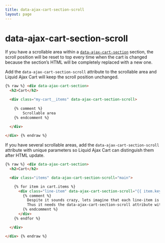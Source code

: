 ```yaml
---
title: data-ajax-cart-section-scroll
layout: page
---
```


# data-ajax-cart-section-scroll

If you have a scrollable area within a [`data-ajax-cart-section`](/reference/data-ajax-cart-section/) section, the scroll position will be reset to top every time when the cart is changed because the section’s HTML will be completely replaced with a new one. 

Add the `data-ajax-cart-section-scroll` attribute to the scrollable area and Liquid Ajax Cart will keep the scroll position unchanged.

```html
{% raw %} <div data-ajax-cart-section>
  <h2>Cart</h2>

  <div class="my-cart__items" data-ajax-cart-section-scroll>
    
    {% comment %}
        Scrollable area
    {% endcomment %}
    
  </div>

</div> {% endraw %}
```

If you have several scrollable areas, add the `data-ajax-cart-section-scroll` attribute with unique parameters so Liquid Ajax Cart can distinguish them after HTML update.

```html
{% raw %} <div data-ajax-cart-section>
  <h2>Cart</h2>

  <div class="items" data-ajax-cart-section-scroll="main">

    {% for item in cart.items %}
      <div class="line-item" data-ajax-cart-section-scroll="{{ item.key }}">
        {% comment %}
          Despite it sounds crazy, lets imagine that each line-item is scrollable.
          Thus it needs the data-ajax-cart-section-scroll attribute with a unique parameter
        {% endcomment %}
      </div>
    {% endfor %}

  </div>

</div> {% endraw %}
```
